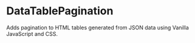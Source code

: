 # DataTablePagination
Adds pagination to HTML tables generated from JSON data using Vanilla JavaScript and CSS.
